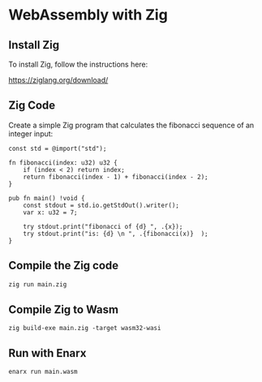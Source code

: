 # WebAssembly with Zig

## Install Zig

To install Zig, follow the instructions here:

https://ziglang.org/download/

## Zig Code

Create a simple Zig program that calculates the fibonacci sequence of an integer input:

```zig
const std = @import("std");

fn fibonacci(index: u32) u32 {
    if (index < 2) return index;
    return fibonacci(index - 1) + fibonacci(index - 2);
}

pub fn main() !void {
    const stdout = std.io.getStdOut().writer();
    var x: u32 = 7;
    
    try stdout.print("fibonacci of {d} ", .{x});
    try stdout.print("is: {d} \n ", .{fibonacci(x)}  );
}
```
## Compile the Zig code

```bash
zig run main.zig
```

## Compile Zig to Wasm

```
zig build-exe main.zig -target wasm32-wasi
```

## Run with Enarx
```bash
enarx run main.wasm
```